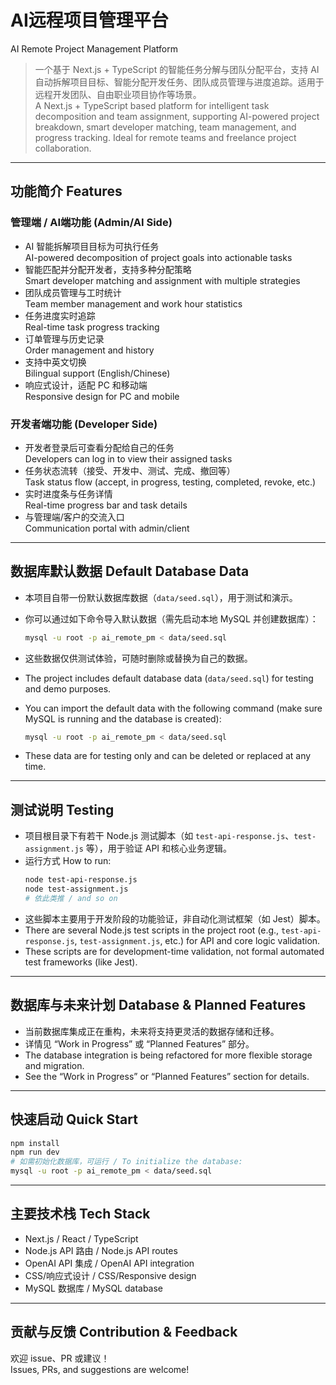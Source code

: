 # AI远程项目管理平台  
AI Remote Project Management Platform

> 一个基于 Next.js + TypeScript 的智能任务分解与团队分配平台，支持 AI 自动拆解项目目标、智能分配开发任务、团队成员管理与进度追踪。适用于远程开发团队、自由职业项目协作等场景。  
> A Next.js + TypeScript based platform for intelligent task decomposition and team assignment, supporting AI-powered project breakdown, smart developer matching, team management, and progress tracking. Ideal for remote teams and freelance project collaboration.

---

## 功能简介 Features

### 管理端 / AI端功能 (Admin/AI Side)
- AI 智能拆解项目目标为可执行任务  
  AI-powered decomposition of project goals into actionable tasks
- 智能匹配并分配开发者，支持多种分配策略  
  Smart developer matching and assignment with multiple strategies
- 团队成员管理与工时统计  
  Team member management and work hour statistics
- 任务进度实时追踪  
  Real-time task progress tracking
- 订单管理与历史记录  
  Order management and history
- 支持中英文切换  
  Bilingual support (English/Chinese)
- 响应式设计，适配 PC 和移动端  
  Responsive design for PC and mobile

### 开发者端功能 (Developer Side)
- 开发者登录后可查看分配给自己的任务  
  Developers can log in to view their assigned tasks
- 任务状态流转（接受、开发中、测试、完成、撤回等）  
  Task status flow (accept, in progress, testing, completed, revoke, etc.)
- 实时进度条与任务详情  
  Real-time progress bar and task details
- 与管理端/客户的交流入口  
  Communication portal with admin/client

---

## 数据库默认数据 Default Database Data

- 本项目自带一份默认数据库数据（`data/seed.sql`），用于测试和演示。
- 你可以通过如下命令导入默认数据（需先启动本地 MySQL 并创建数据库）：
  ```bash
  mysql -u root -p ai_remote_pm < data/seed.sql
  ```
- 这些数据仅供测试体验，可随时删除或替换为自己的数据。

- The project includes default database data (`data/seed.sql`) for testing and demo purposes.
- You can import the default data with the following command (make sure MySQL is running and the database is created):
  ```bash
  mysql -u root -p ai_remote_pm < data/seed.sql
  ```
- These data are for testing only and can be deleted or replaced at any time.

---

## 测试说明 Testing

- 项目根目录下有若干 Node.js 测试脚本（如 `test-api-response.js`、`test-assignment.js` 等），用于验证 API 和核心业务逻辑。
- 运行方式 How to run:
  ```bash
  node test-api-response.js
  node test-assignment.js
  # 依此类推 / and so on
  ```
- 这些脚本主要用于开发阶段的功能验证，非自动化测试框架（如 Jest）脚本。
- There are several Node.js test scripts in the project root (e.g., `test-api-response.js`, `test-assignment.js`, etc.) for API and core logic validation.
- These scripts are for development-time validation, not formal automated test frameworks (like Jest).

---

## 数据库与未来计划 Database & Planned Features

- 当前数据库集成正在重构，未来将支持更灵活的数据存储和迁移。
- 详情见 “Work in Progress” 或 “Planned Features” 部分。
- The database integration is being refactored for more flexible storage and migration.
- See the “Work in Progress” or “Planned Features” section for details.

---

## 快速启动 Quick Start

```bash
npm install
npm run dev
# 如需初始化数据库，可运行 / To initialize the database:
mysql -u root -p ai_remote_pm < data/seed.sql
```

---

## 主要技术栈 Tech Stack

- Next.js / React / TypeScript
- Node.js API 路由 / Node.js API routes
- OpenAI API 集成 / OpenAI API integration
- CSS/响应式设计 / CSS/Responsive design
- MySQL 数据库 / MySQL database

---

## 贡献与反馈 Contribution & Feedback

欢迎 issue、PR 或建议！  
Issues, PRs, and suggestions are welcome!
